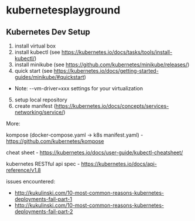 # kubernetesplayground

## Kubernetes Dev Setup

1. install virtual box
2. install kubectl (see https://kubernetes.io/docs/tasks/tools/install-kubectl/)
3. install minikube (see https://github.com/kubernetes/minikube/releases/)
4. quick start (see https://kubernetes.io/docs/getting-started-guides/minikube/#quickstart)
- Note: --vm-driver=xxx settings for your virtualization
5. setup local repository
6. create manifest (https://kubernetes.io/docs/concepts/services-networking/service/)

More:

kompose (docker-compose.yaml -> k8s manifest.yaml) - https://github.com/kubernetes/kompose

cheat sheet - https://kubernetes.io/docs/user-guide/kubectl-cheatsheet/

kubernetes RESTful api spec - https://kubernetes.io/docs/api-reference/v1.8

issues encountered: 
- http://kukulinski.com/10-most-common-reasons-kubernetes-deployments-fail-part-1
- http://kukulinski.com/10-most-common-reasons-kubernetes-deployments-fail-part-2
